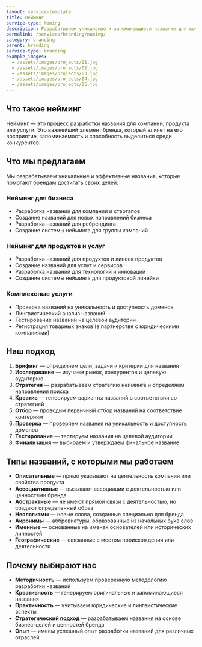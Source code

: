 ```yaml
---
layout: service-template
title: Нейминг
service-type: Naming
description: Разрабатываем уникальные и запоминающиеся названия для компаний, продуктов и услуг, которые отражают их сущность и выделяют среди конкурентов.
permalink: /services/branding/naming/
category: branding
parent: branding
service-type: branding
example_images:
  - /assets/images/projects/01.jpg
  - /assets/images/projects/02.jpg
  - /assets/images/projects/03.jpg
  - /assets/images/projects/04.jpg
  - /assets/images/projects/05.jpg
---
```


## Что такое нейминг

Нейминг — это процесс разработки названия для компании, продукта или услуги. Это важнейший элемент бренда, который влияет на его восприятие, запоминаемость и способность выделиться среди конкурентов.

## Что мы предлагаем

Мы разрабатываем уникальные и эффективные названия, которые помогают брендам достигать своих целей:

### Нейминг для бизнеса

- Разработка названий для компаний и стартапов
- Создание названий для новых направлений бизнеса
- Разработка названий для ребрендинга
- Создание системы нейминга для группы компаний

### Нейминг для продуктов и услуг

- Разработка названий для продуктов и линеек продуктов
- Создание названий для услуг и сервисов
- Разработка названий для технологий и инноваций
- Создание системы нейминга для продуктовой линейки

### Комплексные услуги

- Проверка названий на уникальность и доступность доменов
- Лингвистический анализ названий
- Тестирование названий на целевой аудитории
- Регистрация товарных знаков (в партнерстве с юридическими компаниями)

## Наш подход

1. **Брифинг** — определяем цели, задачи и критерии для названия
2. **Исследование** — изучаем рынок, конкурентов и целевую аудиторию
3. **Стратегия** — разрабатываем стратегию нейминга и определяем направления поиска
4. **Креатив** — генерируем варианты названий в соответствии со стратегией
5. **Отбор** — проводим первичный отбор названий на соответствие критериям
6. **Проверка** — проверяем названия на уникальность и доступность доменов
7. **Тестирование** — тестируем названия на целевой аудитории
8. **Финализация** — выбираем и утверждаем финальное название

## Типы названий, с которыми мы работаем

- **Описательные** — прямо указывают на деятельность компании или свойства продукта
- **Ассоциативные** — вызывают ассоциации с деятельностью или ценностями бренда
- **Абстрактные** — не имеют прямой связи с деятельностью, но создают определенный образ
- **Неологизмы** — новые слова, созданные специально для бренда
- **Акронимы** — аббревиатуры, образованные из начальных букв слов
- **Именные** — основанные на именах основателей или исторических личностей
- **Географические** — связанные с местом происхождения или деятельности

## Почему выбирают нас

- **Методичность** — используем проверенную методологию разработки названий
- **Креативность** — генерируем оригинальные и запоминающиеся названия
- **Практичность** — учитываем юридические и лингвистические аспекты
- **Стратегический подход** — разрабатываем названия на основе бизнес-целей и ценностей бренда
- **Опыт** — имеем успешный опыт разработки названий для различных отраслей
